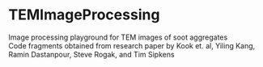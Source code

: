 # TEMImageProcessing
Image processing playground for TEM images of soot aggregates <br />
Code fragments obtained from research paper by Kook et. al, Yiling Kang, Ramin Dastanpour, Steve Rogak, and Tim Sipkens <br />

